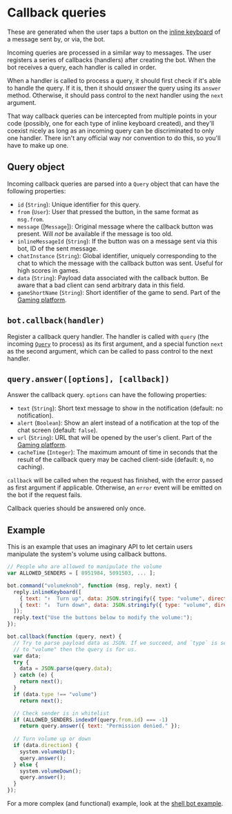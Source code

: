 # Callback queries

These are generated when the user taps a button on the
[inline keyboard](reply.md#inlinekeyboardkeys) of a message sent by, or via, the bot.

Incoming queries are processed in a similar way to messages. The user
registers a series of callbacks (handlers) after creating the bot. When
the bot receives a query, each handler is called in order.

When a handler is called to process a query, it should first check
if it's able to handle the query. If it is, then it should *answer*
the query using its `answer` method. Otherwise, it should pass control
to the next handler using the `next` argument.

That way callback queries can be intercepted from multiple points in
your code (possibly, one for each type of inline keyboard created), and
they'll coexist nicely as long as an incoming query can be discriminated
to only one handler. There isn't any official way nor convention to do
this, so you'll have to make up one.

## Query object

Incoming callback queries are parsed into a `Query` object that can have
the following properties:

  - `id` (`String`): Unique identifier for this query.
  - `from` (`User`): User that pressed the button, in the same format as `msg.from`.
  - `message` ([`Message`]): Original message where the callback button was present.
    Will *not* be available if the message is too old.
  - `inlineMessageId` (`String`): If the button was on a message sent via this bot, ID of the sent message.
  - `chatInstance` (`String`): Global identifier, uniquely corresponding to the chat to which the
    message with the callback button was sent. Useful for high scores in games.
  - `data` (`String`): Payload data associated with the callback button. Be aware that a bad
    client can send arbitrary data in this field.
  - `gameShortName` (`String`): Short identifier of the game to send.
    Part of the [Gaming platform](https://core.telegram.org/bots/api#games).


## `bot.callback(handler)`

Register a callback query handler. The handler is called with `query` (the
incoming [`Query`](#query-object) to process) as its first argument, and a
special function `next` as the second argument, which can be called to pass
control to the next handler.


## `query.answer([options], [callback])`

Answer the callback query. `options` can have the following properties:

  - `text` (`String`): Short text message to show in the notification (default: no notification).
  - `alert` (`Boolean`): Show an alert instead of a notification at the top of the chat screen (default: `false`).
  - `url` (`String`): URL that will be opened by the user's client. Part of the [Gaming platform](https://core.telegram.org/bots/api#games).
  - `cacheTime` (`Integer`): The maximum amount of time in seconds that the result of the callback query may be cached client-side (default: `0`, no caching).

`callback` will be called when the request has finished, with the error passed as first argument if applicable.
Otherwise, an `error` event will be emitted on the bot if the request fails.

Callback queries should be answered only once.


## Example

This is an example that uses an imaginary API to let certain users
manipulate the system's volume using callback buttons.

~~~ js
// People who are allowed to manipulate the volume
var ALLOWED_SENDERS = [ 8951984, 5091503, ... ];

bot.command("volumeknob", function (msg, reply, next) {
  reply.inlineKeyboard([
    { text: "↑  Turn up", data: JSON.stringify({ type: "volume", direction: true }) },
    { text: "↓  Turn down", data: JSON.stringify({ type: "volume", direction: false }) },
  ]);
  reply.text("Use the buttons below to modify the volume:");
});

bot.callback(function (query, next) {
  // Try to parse payload data as JSON. If we succeed, and `type` is set
  // to "volume" then the query is for us.
  var data;
  try {
    data = JSON.parse(query.data);
  } catch (e) {
    return next();
  }
  if (data.type !== "volume")
    return next();

  // Check sender is in whitelist
  if (ALLOWED_SENDERS.indexOf(query.from.id) === -1)
    return query.answer({ text: "Permission denied." });
  
  // Turn volume up or down
  if (data.direction) {
    system.volumeUp();
    query.answer();
  } else {
    system.volumeDown();
    query.answer();
  }
});
~~~

For a more complex (and functional) example, look
at the [shell bot example](../examples/shell).

